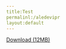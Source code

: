 ```yaml
---
title:Test
permalinl:/aledevipr
layout:default
---
```


<a href="https://" download>Download (12MB)</a>
